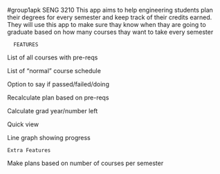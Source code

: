#group1apk
SENG 3210 This app aims to help engineering students plan their degrees for every semester and keep track of their credits earned. They will use this app to make sure thay know when thay are going to graduate based on how many courses thay want to take every semester

      FEATURES
List of all courses with pre-reqs

List of “normal” course schedule

Option to say if passed/failed/doing

Recalculate plan based on pre-reqs

Calculate grad year/number left

Quick view

Line graph showing progress

    Extra Features
Make plans based on number of courses per semester
